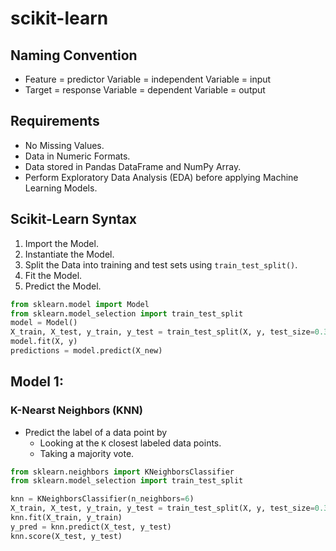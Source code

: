 # scikit-learn
## Naming Convention
- Feature = predictor Variable = independent Variable = input
- Target = response Variable = dependent Variable = output

## Requirements
- No Missing Values.
- Data in Numeric Formats.
- Data stored in Pandas DataFrame and NumPy Array. 
- Perform Exploratory Data Analysis (EDA) before applying Machine Learning Models.


## Scikit-Learn Syntax
1. Import the Model.
2. Instantiate the Model.
3. Split the Data into training and test sets using `train_test_split()`.
3. Fit the Model.
4. Predict the Model.

``` Python
from sklearn.model import Model
from sklearn.model_selection import train_test_split
model = Model()
X_train, X_test, y_train, y_test = train_test_split(X, y, test_size=0.3, random_state=21,stratify=y) # Using stratify to ensure that the proportion of the target variable is the same in both training and testing sets.
model.fit(X, y)
predictions = model.predict(X_new)
```


## Model 1:
### K-Nearst Neighbors (KNN)
- Predict the label of a data point by 
  - Looking at the `K` closest labeled data points.
  - Taking a majority vote.

``` Python
from sklearn.neighbors import KNeighborsClassifier
from sklearn.model_selection import train_test_split

knn = KNeighborsClassifier(n_neighbors=6)
X_train, X_test, y_train, y_test = train_test_split(X, y, test_size=0.3, random_state=21, stratify=y)
knn.fit(X_train, y_train)
y_pred = knn.predict(X_test, y_test)
knn.score(X_test, y_test)
```
